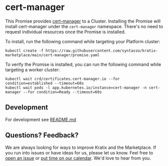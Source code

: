 # cert-manager

This Promise provides [cert-manager](https://cert-manager.io/docs/) to a
Cluster. Installing the Promise will install cert-manager under the
`cert-manager` namespace. There's no need to request individual resources once
the Promise is installed.

To install, run the following command while targeting your Platform cluster:
```
kubectl create -f https://raw.githubusercontent.com/syntasso/kratix-marketplace/main/cert-manager/promise.yaml
```

To verify the Promise is installed, you can run the following command while
targeting a worker cluster:

```
kubectl wait crd/certificates.cert-manager.io --for condition=established --timeout=60s
kubectl wait pods -l app.kubernetes.io/instance=cert-manager -n cert-manager --for condition=Ready --timeout=60s
```

## Development

For development see [README.md](./internal/README.md)

## Questions? Feedback?

We are always looking for ways to improve Kratix and the Marketplace. If you run into issues or have ideas for us, please let us know. Feel free to [open an issue](https://github.com/syntasso/kratix-marketplace/issues/new/choose) or [put time on our calendar](https://www.syntasso.io/contact-us). We'd love to hear from you.

